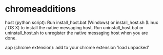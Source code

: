 # chromeadditions

host (python script):
Run install_host.bat (Windows) or install_host.sh (Linux / OS X) to install the native messaging host. 
Run uninstall_host.bat or uninstall_host.sh to unregister the native messaging host when you are done.

app (chrome extension):
add to your chrome extension 'load unpacked'
